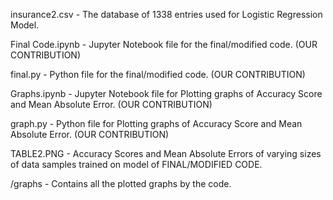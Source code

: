 insurance2.csv - The database of 1338 entries used for Logistic Regression Model.

Final Code.ipynb - Jupyter Notebook file for the final/modified code. (OUR CONTRIBUTION)

final.py - Python file for the final/modified code. (OUR CONTRIBUTION)

Graphs.ipynb - Jupyter Notebook file for Plotting graphs of Accuracy Score and Mean Absolute Error. (OUR CONTRIBUTION)

graph.py - Python file for Plotting graphs of Accuracy Score and Mean Absolute Error. (OUR CONTRIBUTION)

TABLE2.PNG - Accuracy Scores and Mean Absolute Errors of varying sizes of data samples trained on model of FINAL/MODIFIED CODE.

/graphs - Contains all the plotted graphs by the code.
